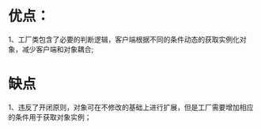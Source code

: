 # 优点：
1、工厂类包含了必要的判断逻辑，客户端根据不同的条件动态的获取实例化对象，减少客户端和对象耦合;<p>

# 缺点
1、违反了开闭原则，对象可在不修改的基础上进行扩展，但是工厂需要增加相应的条件用于获取对象实例；<p>
